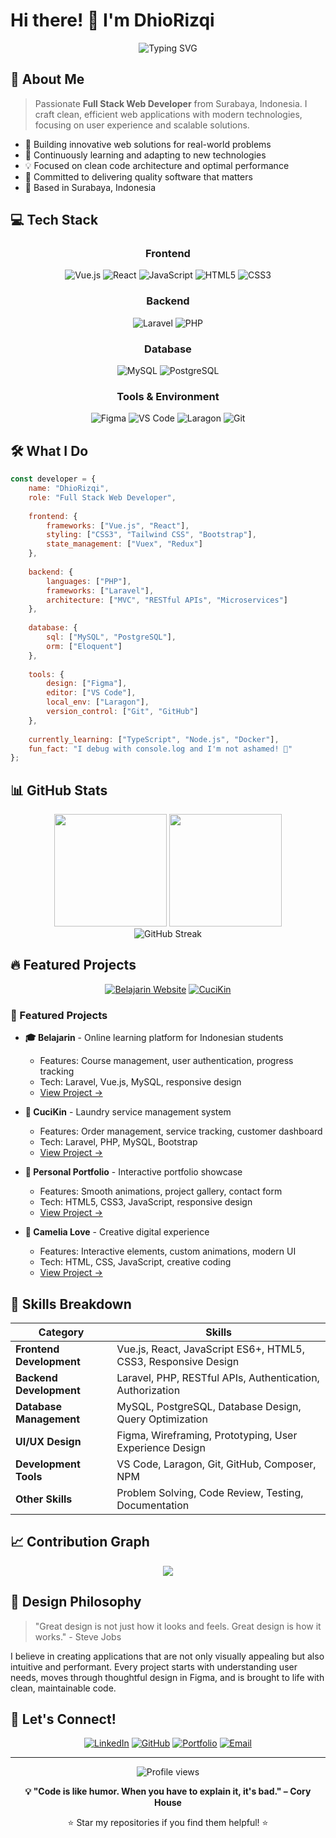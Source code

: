 # Hi there! 👋 I'm DhioRizqi

<div align="center">
  <img src="https://readme-typing-svg.herokuapp.com?font=Fira+Code&size=30&pause=1000&color=36BCF7&center=true&vCenter=true&width=435&lines=Full+Stack+Web+Developer;Laravel+%7C+Vue+%7C+React;Crafting+Digital+Experiences" alt="Typing SVG" />
</div>

## 🚀 About Me

> Passionate **Full Stack Web Developer** from Surabaya, Indonesia. I craft clean, efficient web applications with modern technologies, focusing on user experience and scalable solutions.

- 🔭 Building innovative web solutions for real-world problems
- 🌱 Continuously learning and adapting to new technologies
- 💡 Focused on clean code architecture and optimal performance
- 🎯 Committed to delivering quality software that matters
- 📍 Based in Surabaya, Indonesia

## 💻 Tech Stack

<div align="center">

### Frontend
![Vue.js](https://img.shields.io/badge/Vue.js-35495E?style=for-the-badge&logo=vuedotjs&logoColor=4FC08D)
![React](https://img.shields.io/badge/React-20232A?style=for-the-badge&logo=react&logoColor=61DAFB)
![JavaScript](https://img.shields.io/badge/JavaScript-F7DF1E?style=for-the-badge&logo=javascript&logoColor=black)
![HTML5](https://img.shields.io/badge/HTML5-E34F26?style=for-the-badge&logo=html5&logoColor=white)
![CSS3](https://img.shields.io/badge/CSS3-1572B6?style=for-the-badge&logo=css3&logoColor=white)

### Backend
![Laravel](https://img.shields.io/badge/Laravel-FF2D20?style=for-the-badge&logo=laravel&logoColor=white)
![PHP](https://img.shields.io/badge/PHP-777BB4?style=for-the-badge&logo=php&logoColor=white)

### Database
![MySQL](https://img.shields.io/badge/MySQL-005C84?style=for-the-badge&logo=mysql&logoColor=white)
![PostgreSQL](https://img.shields.io/badge/PostgreSQL-316192?style=for-the-badge&logo=postgresql&logoColor=white)

### Tools & Environment
![Figma](https://img.shields.io/badge/Figma-F24E1E?style=for-the-badge&logo=figma&logoColor=white)
![VS Code](https://img.shields.io/badge/VS_Code-0078D4?style=for-the-badge&logo=visual%20studio%20code&logoColor=white)
![Laragon](https://img.shields.io/badge/Laragon-0E83CD?style=for-the-badge&logo=laragon&logoColor=white)
![Git](https://img.shields.io/badge/Git-F05032?style=for-the-badge&logo=git&logoColor=white)

</div>

## 🛠️ What I Do

```javascript
const developer = {
    name: "DhioRizqi",
    role: "Full Stack Web Developer",
    
    frontend: {
        frameworks: ["Vue.js", "React"],
        styling: ["CSS3", "Tailwind CSS", "Bootstrap"],
        state_management: ["Vuex", "Redux"]
    },
    
    backend: {
        languages: ["PHP"],
        frameworks: ["Laravel"],
        architecture: ["MVC", "RESTful APIs", "Microservices"]
    },
    
    database: {
        sql: ["MySQL", "PostgreSQL"],
        orm: ["Eloquent"]
    },
    
    tools: {
        design: ["Figma"],
        editor: ["VS Code"],
        local_env: ["Laragon"],
        version_control: ["Git", "GitHub"]
    },
    
    currently_learning: ["TypeScript", "Node.js", "Docker"],
    fun_fact: "I debug with console.log and I'm not ashamed! 🐛"
};
```

## 📊 GitHub Stats

<div align="center">
  <img height="180em" src="https://github-readme-stats.vercel.app/api?username=DhioRizqi&show_icons=true&theme=tokyonight&include_all_commits=true&count_private=true"/>
  <img height="180em" src="https://github-readme-stats.vercel.app/api/top-langs/?username=DhioRizqi&layout=compact&langs_count=7&theme=tokyonight"/>
</div>

<div align="center">
  <img src="https://github-readme-streak-stats.herokuapp.com/?user=DhioRizqi&theme=tokyonight" alt="GitHub Streak" />
</div>

## 🔥 Featured Projects

<div align="center">

[![Belajarin Website](https://github-readme-stats.vercel.app/api/pin/?username=DhioRizqi&repo=belajarin-website&theme=tokyonight)](https://github.com/DhioRizqi/belajarin-website)
[![CuciKin](https://github-readme-stats.vercel.app/api/pin/?username=DhioRizqi&repo=CuciKin&theme=tokyonight)](https://github.com/DhioRizqi/CuciKin)

</div>

### 🌟 Featured Projects

- **🎓 Belajarin** - Online learning platform for Indonesian students
  - Features: Course management, user authentication, progress tracking
  - Tech: Laravel, Vue.js, MySQL, responsive design
  - [View Project →](https://github.com/DhioRizqi/belajarin-website)

- **🧽 CuciKin** - Laundry service management system
  - Features: Order management, service tracking, customer dashboard
  - Tech: Laravel, PHP, MySQL, Bootstrap
  - [View Project →](https://github.com/DhioRizqi/CuciKin)

- **💼 Personal Portfolio** - Interactive portfolio showcase
  - Features: Smooth animations, project gallery, contact form
  - Tech: HTML5, CSS3, JavaScript, responsive design
  - [View Project →](https://github.com/DhioRizqi/Portofolio-Html-Css-Js)

- **💝 Camelia Love** - Creative digital experience
  - Features: Interactive elements, custom animations, modern UI
  - Tech: HTML, CSS, JavaScript, creative coding
  - [View Project →](https://github.com/DhioRizqi/camelia-love)

## 🎯 Skills Breakdown

<div align="center">

| Category | Skills |
|----------|--------|
| **Frontend Development** | Vue.js, React, JavaScript ES6+, HTML5, CSS3, Responsive Design |
| **Backend Development** | Laravel, PHP, RESTful APIs, Authentication, Authorization |
| **Database Management** | MySQL, PostgreSQL, Database Design, Query Optimization |
| **UI/UX Design** | Figma, Wireframing, Prototyping, User Experience Design |
| **Development Tools** | VS Code, Laragon, Git, GitHub, Composer, NPM |
| **Other Skills** | Problem Solving, Code Review, Testing, Documentation |

</div>

## 📈 Contribution Graph

<div align="center">
  <img src="https://github-readme-activity-graph.vercel.app/graph?username=DhioRizqi&theme=tokyo-night&hide_border=true" />
</div>

## 🎨 Design Philosophy

> "Great design is not just how it looks and feels. Great design is how it works." - Steve Jobs

I believe in creating applications that are not only visually appealing but also intuitive and performant. Every project starts with understanding user needs, moves through thoughtful design in Figma, and is brought to life with clean, maintainable code.

## 🤝 Let's Connect!

<div align="center">

[![LinkedIn](https://img.shields.io/badge/LinkedIn-0077B5?style=for-the-badge&logo=linkedin&logoColor=white)](https://linkedin.com/in/yourprofile)
[![GitHub](https://img.shields.io/badge/GitHub-100000?style=for-the-badge&logo=github&logoColor=white)](https://github.com/DhioRizqi)
[![Portfolio](https://img.shields.io/badge/Portfolio-255E63?style=for-the-badge&logo=About.me&logoColor=white)](https://yourportfolio.com)
[![Email](https://img.shields.io/badge/Email-D14836?style=for-the-badge&logo=gmail&logoColor=white)](mailto:your.email@gmail.com)

</div>

---

<div align="center">
  <img src="https://komarev.com/ghpvc/?username=DhioRizqi&color=blueviolet&style=flat-square&label=Profile+Views" alt="Profile views" />
  
  **💡 "Code is like humor. When you have to explain it, it's bad." – Cory House**
  
  ⭐ Star my repositories if you find them helpful! ⭐
</div>
